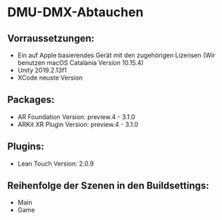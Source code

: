 # DMU-DMX-Abtauchen

## Vorraussetzungen:
- Ein auf Apple basierendes Gerät mit den zugehörigen Lizensen (Wir benutzen macOS Catalania Version 10.15.4)
- Unity 2019.2.13f1
- XCode neuste Version

## Packages:
- AR Foundation Version: preview.4 - 3.1.0
- ARKit XR Plugin Version: preview.4 - 3.1.0

## Plugins:
- Lean Touch Version: 2.0.9

## Reihenfolge der Szenen in den Buildsettings:
- Main
- Game
